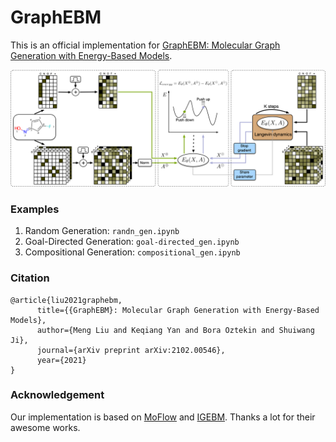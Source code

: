 # GraphEBM

This is an official implementation for [GraphEBM: Molecular Graph Generation with Energy-Based Models](https://arxiv.org/abs/2102.00546).

![](./figs/graphebm_training.png)


### Examples

1. Random Generation: `randn_gen.ipynb`
1. Goal-Directed Generation: `goal-directed_gen.ipynb`
1. Compositional Generation: `compositional_gen.ipynb`


### Citation
```
@article{liu2021graphebm,
      title={{GraphEBM}: Molecular Graph Generation with Energy-Based Models}, 
      author={Meng Liu and Keqiang Yan and Bora Oztekin and Shuiwang Ji},
      journal={arXiv preprint arXiv:2102.00546},
      year={2021}
}
```

### Acknowledgement
Our implementation is based on [MoFlow](https://github.com/calvin-zcx/moflow) and [IGEBM](https://github.com/rosinality/igebm-pytorch). Thanks a lot for their awesome works.
